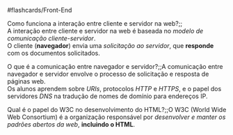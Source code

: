 #flashcards/Front-End

Como funciona a interação entre cliente e servidor na web?;;<br>A interação entre cliente e servidor na web é baseada no *modelo de comunicação cliente-servidor*. <br>O cliente (**navegador**) envia uma *solicitação ao servidor*, que **responde** com os documentos solicitados.

O que é a comunicação entre navegador e servidor?;;A comunicação entre navegador e servidor envolve o processo de solicitação e resposta de páginas web. <br>Os alunos aprendem sobre *URIs*, protocolos *HTTP* e *HTTPS*, e o papel dos servidores *DNS* na tradução de nomes de domínio para endereços IP.

Qual é o papel do W3C no desenvolvimento do HTML?;;O W3C (World Wide Web Consortium) é a organização responsável por *desenvolver e manter os padrões abertos da web*, **incluindo o HTML**.